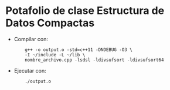 # Potafolio de clase Estructura de Datos Compactas

* Compilar con:
    
    ```
        g++ -o output.o -std=c++11 -DNDEBUG -O3 \
        -I ~/include -L ~/lib \
        nombre_archivo.cpp -lsdsl -ldivsufsort -ldivsufsort64
    ```

* Ejecutar con:
    
    ```
        ./output.o
    ```
